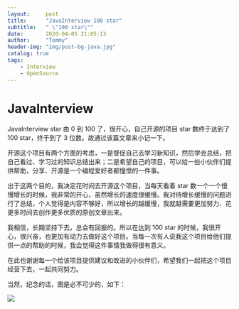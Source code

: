 ```yaml
---
layout:     post
title:      "JavaInterview 100 star"
subtitle:   " \"100 star\""
date:       2020-04-05 21:05:13
author:     "Tommy"
header-img: "img/post-bg-java.jpg"
catalog: true
tags:
    - Interview
    - OpenSource
---
```

# JavaInterview
JavaInterview star 由 0 到 100 了，很开心，自己开源的项目 star 数终于达到了 100 star，终于到了 3 位数。故通过该篇文章来小记一下。

开源这个项目有两个方面的考虑，一是督促自己去学习新知识，然后学会总结，把自己看过、学习过的知识总结出来；二是希望自己的项目，可以给一些小伙伴们提供帮助，分享、开源是一个编程爱好者都憧憬的一件事。

出于这两个目的，我决定花时间去开源这个项目，当每天看着 star 数一个一个慢慢增长的时候，我非常的开心，虽然增长的速度很缓慢。我对待增长缓慢的问题进行了总结，个人觉得是内容不够好，所以增长的越缓慢，我就越需要更加努力、花更多时间去创作更多优质的原创文章出来。

我相信，长期坚持下去，总会有回报的。所以在达到 100 star 的时候，我很开心，很兴奋，也更加有动力去做好这个项目。当每一次有人说我这个项目给他们提供一点的帮助的时候，我会觉得这件事情我做得很有意义。

在此也谢谢每一个给该项目提供建议和改进的小伙伴们，希望我们一起把这个项目经营下去，一起共同努力。

当然，纪念的话，图是必不可少的，如下：

![](https://blog.tommyyang.cn/img/java/JavaInterview100star.png)